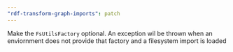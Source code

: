 ```yaml
---
"rdf-transform-graph-imports": patch
---
```


Make the `FsUtilsFactory` optional. An exception wil be thrown when an enviornment does not provide that factory and a filesystem import is loaded
